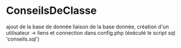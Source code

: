 # ConseilsDeClasse
ajout de la base de donnée 
liaison de la base donnée, création d'un utilisateur -> liens et connection dans config.php
(éxécuté le script sql 'conseils.sql') 
